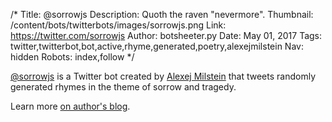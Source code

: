 /*
Title: @sorrowjs
Description: Quoth the raven "nevermore".
Thumbnail: /content/bots/twitterbots/images/sorrowjs.png
Link: https://twitter.com/sorrowjs
Author: botsheeter.py
Date: May 01, 2017
Tags: twitter,twitterbot,bot,active,rhyme,generated,poetry,alexejmilstein
Nav: hidden
Robots: index,follow
*/

[@sorrowjs](https://twitter.com/sorrowjs) is a Twitter bot created by [Alexej Milstein](https://twitter.com/alexejmilstein) that tweets randomly generated rhymes in the theme of sorrow and tragedy.

Learn more [on author's blog](http://alexej.co/apps/2017/04/20/sorrowjs/).
